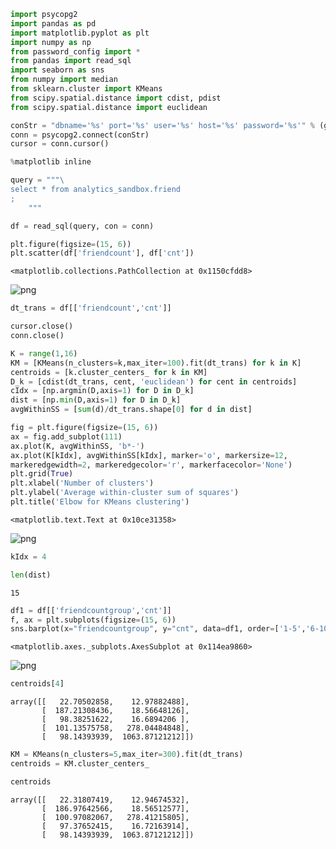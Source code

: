 

```python
import psycopg2
import pandas as pd
import matplotlib.pyplot as plt
import numpy as np
from password_config import *
from pandas import read_sql
import seaborn as sns
from numpy import median
from sklearn.cluster import KMeans
from scipy.spatial.distance import cdist, pdist
from scipy.spatial.distance import euclidean
```


```python
conStr = "dbname='%s' port='%s' user='%s' host='%s' password='%s'" % (get_access_database("redshift.analyst_readonly"), get_access_port("redshift.analyst_readonly"), get_access_username("redshift.analyst_readonly"), get_access_host("redshift.analyst_readonly"), get_access_password("redshift.analyst_readonly"))
conn = psycopg2.connect(conStr)
cursor = conn.cursor()
```


```python
%matplotlib inline 
```


```python
query = """\
select * from analytics_sandbox.friend
;
    """
```


```python
df = read_sql(query, con = conn)
```


```python
plt.figure(figsize=(15, 6))
plt.scatter(df['friendcount'], df['cnt'])
```




    <matplotlib.collections.PathCollection at 0x1150cfdd8>




![png](output_5_1.png)



```python
dt_trans = df[['friendcount','cnt']]
```


```python
cursor.close()
conn.close()
```


```python
K = range(1,16)
KM = [KMeans(n_clusters=k,max_iter=100).fit(dt_trans) for k in K]
centroids = [k.cluster_centers_ for k in KM]
D_k = [cdist(dt_trans, cent, 'euclidean') for cent in centroids]
cIdx = [np.argmin(D,axis=1) for D in D_k]
dist = [np.min(D,axis=1) for D in D_k]
avgWithinSS = [sum(d)/dt_trans.shape[0] for d in dist]
```


```python
fig = plt.figure(figsize=(15, 6))
ax = fig.add_subplot(111)
ax.plot(K, avgWithinSS, 'b*-')
ax.plot(K[kIdx], avgWithinSS[kIdx], marker='o', markersize=12, 
markeredgewidth=2, markeredgecolor='r', markerfacecolor='None')
plt.grid(True)
plt.xlabel('Number of clusters')
plt.ylabel('Average within-cluster sum of squares')
plt.title('Elbow for KMeans clustering')
```




    <matplotlib.text.Text at 0x10ce31358>




![png](output_9_1.png)



```python
kIdx = 4
```


```python
len(dist)
```




    15




```python
df1 = df[['friendcountgroup','cnt']]
f, ax = plt.subplots(figsize=(15, 6)) 
sns.barplot(x="friendcountgroup", y="cnt", data=df1, order=['1-5','6-10','11-50','50+'])
```




    <matplotlib.axes._subplots.AxesSubplot at 0x114ea9860>




![png](output_12_1.png)



```python
centroids[4] 
```




    array([[   22.70502858,    12.97882488],
           [  187.21308436,    18.56648126],
           [   98.38251622,    16.6894206 ],
           [  101.13575758,   278.04484848],
           [   98.14393939,  1063.87121212]])




```python
KM = KMeans(n_clusters=5,max_iter=300).fit(dt_trans)
centroids = KM.cluster_centers_ 
```


```python
centroids
```




    array([[   22.31807419,    12.94674532],
           [  186.97642566,    18.56512577],
           [  100.97082067,   278.41215805],
           [   97.37652415,    16.72163914],
           [   98.14393939,  1063.87121212]])


